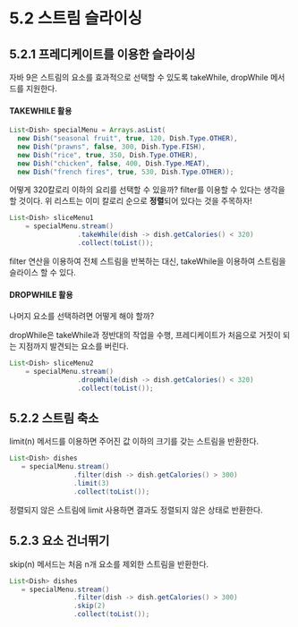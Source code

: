 # 5.2 스트림 슬라이싱

## 5.2.1 프레디케이트를 이용한 슬라이싱

자바 9은 스트림의 요소를 효과적으로 선택할 수 있도록 takeWhile, dropWhile 메서드를 지원한다.

#### TAKEWHILE 활용

```java
List<Dish> specialMenu = Arrays.asList(
  new Dish("seasonal fruit", true, 120, Dish.Type.OTHER),
  new Dish("prawns", false, 300, Dish.Type.FISH),
  new Dish("rice", true, 350, Dish.Type.OTHER),
  new Dish("chicken", false, 400, Dish.Type.MEAT),
  new Dish("french fires", true, 530, Dish.Type.OTHER));
```

어떻게 320칼로리 이하의 요리를 선택할 수 있을까? filter를 이용할 수 있다는 생각을 할 것이다.
위 리스트는 이미 칼로리 순으로 **정렬**되어 있다는 것을 주목하자!

```java
List<Dish> sliceMenu1
    = specialMenu.stream()
                 .takeWhile(dish -> dish.getCalories() < 320)
                 .collect(toList());
```
filter 연산을 이용하여 전체 스트림을 반복하는 대신, takeWhile을 이용하여 스트림을 슬라이스 할 수 있다.

#### DROPWHILE 활용

나머지 요소를 선택하려면 어떻게 해야 할까? 

dropWhile은 takeWhile과 정반대의 작업을 수행, 프레디케이트가 처음으로 거짓이 되는 지점까지 발견되는 요소를 버린다.
```java
List<Dish> sliceMenu2
    = specialMenu.stream()
                 .dropWhile(dish -> dish.getCalories() < 320)
                 .collect(toList());
```

## 5.2.2 스트림 축소

limit(n) 메서드를 이용하면 주어진 값 이하의 크기를 갖는 스트림을 반환한다.

```java
List<Dish> dishes
   = specialMenu.stream()
                .filter(dish -> dish.getCalories() > 300)
                .limit(3)
                .collect(toList());
```
정렬되지 않은 스트림에 limit 사용하면 결과도 정렬되지 않은 상태로 반환한다.

## 5.2.3 요소 건너뛰기

skip(n) 메서드는 처음 n개 요소를 제외한 스트림을 반환한다.

```java
List<Dish> dishes
   = specialMenu.stream()
                .filter(dish -> dish.getCalories() > 300)
                .skip(2)
                .collect(toList());
```
